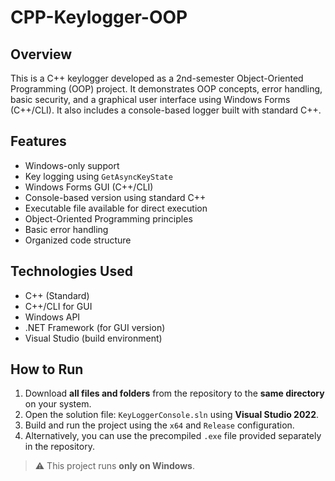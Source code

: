 # CPP-Keylogger-OOP

## Overview
This is a C++ keylogger developed as a 2nd-semester Object-Oriented Programming (OOP) project. It demonstrates OOP concepts, error handling, basic security, and a graphical user interface using Windows Forms (C++/CLI). It also includes a console-based logger built with standard C++.

## Features
- Windows-only support
- Key logging using `GetAsyncKeyState`
- Windows Forms GUI (C++/CLI)
- Console-based version using standard C++
- Executable file available for direct execution
- Object-Oriented Programming principles
- Basic error handling
- Organized code structure

## Technologies Used
- C++ (Standard)
- C++/CLI for GUI
- Windows API
- .NET Framework (for GUI version)
- Visual Studio (build environment)

## How to Run

1. Download **all files and folders** from the repository to the **same directory** on your system.
2. Open the solution file: `KeyLoggerConsole.sln` using **Visual Studio 2022**.
3. Build and run the project using the `x64` and `Release` configuration.
4. Alternatively, you can use the precompiled `.exe` file provided separately in the repository.

> ⚠️ This project runs **only on Windows**.
